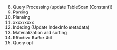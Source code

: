 8. Query Processing (update TableScan [Constant])
9. Parsing
10. Planning
11. xxxxxxxxx
12. Indexing (Update IndexInfo metadata)
13. Materialization and sorting
14. Effective Buffer Util
15. Query opt
